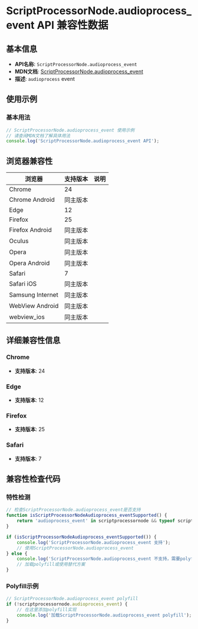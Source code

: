 # ScriptProcessorNode.audioprocess_event API 兼容性数据

## 基本信息

- **API名称**: `ScriptProcessorNode.audioprocess_event`
- **MDN文档**: [ScriptProcessorNode.audioprocess_event](https://developer.mozilla.org/docs/Web/API/ScriptProcessorNode/audioprocess_event)
- **描述**: `audioprocess` event

## 使用示例

### 基本用法

```javascript
// ScriptProcessorNode.audioprocess_event 使用示例
// 请查阅MDN文档了解具体用法
console.log('ScriptProcessorNode.audioprocess_event API');
```

## 浏览器兼容性

| 浏览器 | 支持版本 | 说明 |
|--------|----------|------|
| Chrome | 24 |  |
| Chrome Android | 同主版本 |  |
| Edge | 12 |  |
| Firefox | 25 |  |
| Firefox Android | 同主版本 |  |
| Oculus | 同主版本 |  |
| Opera | 同主版本 |  |
| Opera Android | 同主版本 |  |
| Safari | 7 |  |
| Safari iOS | 同主版本 |  |
| Samsung Internet | 同主版本 |  |
| WebView Android | 同主版本 |  |
| webview_ios | 同主版本 |  |

## 详细兼容性信息

### Chrome

- **支持版本**: 24

### Edge

- **支持版本**: 12

### Firefox

- **支持版本**: 25

### Safari

- **支持版本**: 7

## 兼容性检查代码

### 特性检测

```javascript
// 检查ScriptProcessorNode.audioprocess_event是否支持
function isScriptProcessorNodeAudioprocess_eventSupported() {
    return 'audioprocess_event' in scriptprocessornode && typeof scriptprocessornode.audioprocess_event === 'function';
}

if (isScriptProcessorNodeAudioprocess_eventSupported()) {
    console.log('ScriptProcessorNode.audioprocess_event 支持');
    // 使用ScriptProcessorNode.audioprocess_event
} else {
    console.log('ScriptProcessorNode.audioprocess_event 不支持，需要polyfill');
    // 加载polyfill或使用替代方案
}
```

### Polyfill示例

```javascript
// ScriptProcessorNode.audioprocess_event polyfill
if (!scriptprocessornode.audioprocess_event) {
    // 在这里添加polyfill实现
    console.log('加载ScriptProcessorNode.audioprocess_event polyfill');
}
```

